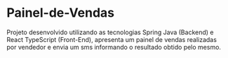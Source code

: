 # Painel-de-Vendas
Projeto desenvolvido utilizando as tecnologias  Spring Java (Backend) e  React TypeScript (Front-End), 
apresenta um painel de vendas realizadas por vendedor e envia um sms informando o resultado obtido pelo 
mesmo.


